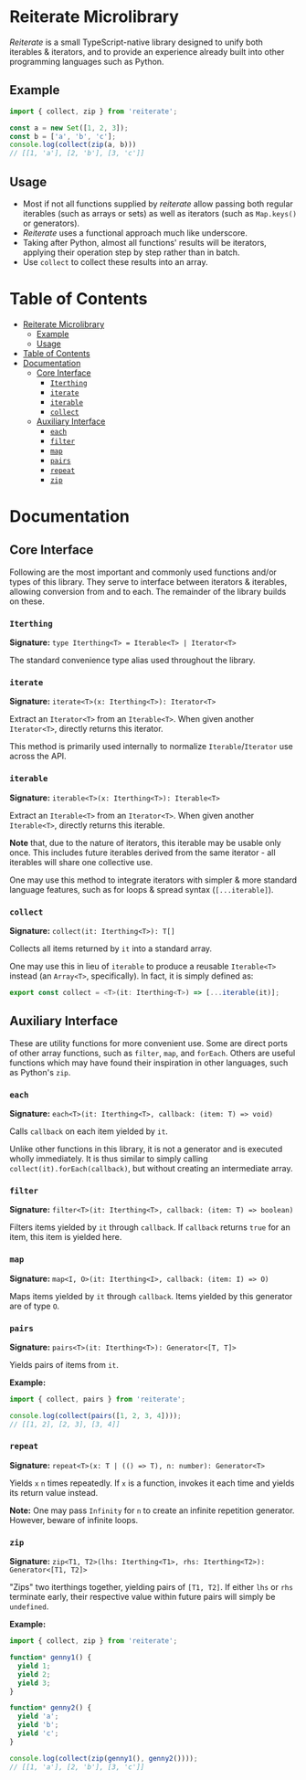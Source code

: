 # Reiterate Microlibrary
*Reiterate* is a small TypeScript-native library designed to unify both iterables & iterators, and to provide an experience already built into other programming languages such as Python.

## Example
```typescript
import { collect, zip } from 'reiterate';

const a = new Set([1, 2, 3]);
const b = ['a', 'b', 'c'];
console.log(collect(zip(a, b)))
// [[1, 'a'], [2, 'b'], [3, 'c']]
```

## Usage
* Most if not all functions supplied by *reiterate* allow passing both regular iterables (such as arrays or sets) as well as iterators (such as `Map.keys()` or generators).
* *Reiterate* uses a functional approach much like underscore.
* Taking after Python, almost all functions' results will be iterators, applying their operation step by step rather than in batch.
* Use `collect` to collect these results into an array.

# Table of Contents
- [Reiterate Microlibrary](#reiterate-microlibrary)
  - [Example](#example)
  - [Usage](#usage)
- [Table of Contents](#table-of-contents)
- [Documentation](#documentation)
  - [Core Interface](#core-interface)
    - [`Iterthing`](#iterthing)
    - [`iterate`](#iterate)
    - [`iterable`](#iterable)
    - [`collect`](#collect)
  - [Auxiliary Interface](#auxiliary-interface)
    - [`each`](#each)
    - [`filter`](#filter)
    - [`map`](#map)
    - [`pairs`](#pairs)
    - [`repeat`](#repeat)
    - [`zip`](#zip)

# Documentation

## Core Interface
Following are the most important and commonly used functions and/or types of this library. They serve to interface between iterators & iterables, allowing conversion from and to each. The remainder of the library builds on these.

### `Iterthing`
**Signature:** `type Iterthing<T> = Iterable<T> | Iterator<T>`

The standard convenience type alias used throughout the library.

### `iterate`
**Signature:** `iterate<T>(x: Iterthing<T>): Iterator<T>`

Extract an `Iterator<T>` from an `Iterable<T>`. When given another `Iterator<T>`, directly returns this iterator.

This method is primarily used internally to normalize `Iterable`/`Iterator` use across the API.

### `iterable`
**Signature:** `iterable<T>(x: Iterthing<T>): Iterable<T>`

Extract an `Iterable<T>` from an `Iterator<T>`. When given another `Iterable<T>`, directly returns this iterable.

**Note** that, due to the nature of iterators, this iterable may be usable only once. This includes future iterables derived from the same iterator - all iterables will share one collective use.

One may use this method to integrate iterators with simpler & more standard language features, such as for loops & spread syntax (`[...iterable]`).

### `collect`
**Signature:** `collect(it: Iterthing<T>): T[]`

Collects all items returned by `it` into a standard array.

One may use this in lieu of `iterable` to produce a reusable `Iterable<T>` instead (an `Array<T>`, specifically). In fact, it is simply defined as:

```typescript
export const collect = <T>(it: Iterthing<T>) => [...iterable(it)];
```

## Auxiliary Interface
These are utility functions for more convenient use. Some are direct ports of other array functions, such as `filter`, `map`, and `forEach`. Others are useful functions which may have found their inspiration in other languages, such as Python's `zip`.

### `each`
**Signature:** `each<T>(it: Iterthing<T>, callback: (item: T) => void)`

Calls `callback` on each item yielded by `it`.

Unlike other functions in this library, it is not a generator and is executed wholly immediately. It is thus similar to simply calling `collect(it).forEach(callback)`, but without creating an intermediate array.

### `filter`
**Signature:** `filter<T>(it: Iterthing<T>, callback: (item: T) => boolean)`

Filters items yielded by `it` through `callback`. If `callback` returns `true` for an item, this item is yielded here.

### `map`
**Signature:** `map<I, O>(it: Iterthing<I>, callback: (item: I) => O)`

Maps items yielded by `it` through `callback`. Items yielded by this generator are of type `O`.

### `pairs`
**Signature:** `pairs<T>(it: Iterthing<T>): Generator<[T, T]>`

Yields pairs of items from `it`.

**Example:**
```typescript
import { collect, pairs } from 'reiterate';

console.log(collect(pairs([1, 2, 3, 4])));
// [[1, 2], [2, 3], [3, 4]]
```

### `repeat`
**Signature:** `repeat<T>(x: T | (() => T), n: number): Generator<T>`

Yields `x` `n` times repeatedly. If `x` is a function, invokes it each time and yields its return value instead.

**Note:** One may pass `Infinity` for `n` to create an infinite repetition generator. However, beware of infinite loops.

### `zip`
**Signature:** `zip<T1, T2>(lhs: Iterthing<T1>, rhs: Iterthing<T2>): Generator<[T1, T2]>`

"Zips" two iterthings together, yielding pairs of `[T1, T2]`. If either `lhs` or `rhs` terminate early, their respective value within future pairs will simply be `undefined`.

**Example:**
```typescript
import { collect, zip } from 'reiterate';

function* genny1() {
  yield 1;
  yield 2;
  yield 3;
}

function* genny2() {
  yield 'a';
  yield 'b';
  yield 'c';
}

console.log(collect(zip(genny1(), genny2())));
// [[1, 'a'], [2, 'b'], [3, 'c']]
```
